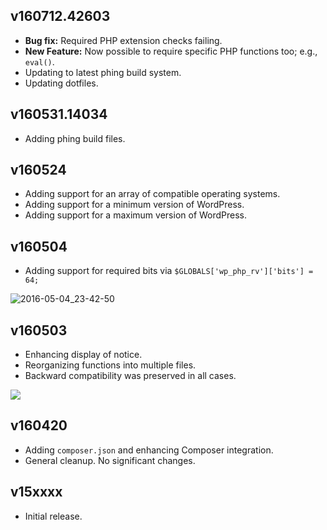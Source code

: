 ## v160712.42603

- **Bug fix:** Required PHP extension checks failing.
- **New Feature:** Now possible to require specific PHP functions too; e.g., `eval()`.
- Updating to latest phing build system.
- Updating dotfiles.

## v160531.14034

- Adding phing build files.

## v160524

- Adding support for an array of compatible operating systems.
- Adding support for a minimum version of WordPress.
- Adding support for a maximum version of WordPress.

## v160504

- Adding support for required bits via `$GLOBALS['wp_php_rv']['bits'] = 64;`

![2016-05-04_23-42-50](https://cloud.githubusercontent.com/assets/1563559/15038648/fb5fb04e-1251-11e6-96d6-af1a563413f1.png)

## v160503

- Enhancing display of notice.
- Reorganizing functions into multiple files.
- Backward compatibility was preserved in all cases.

![](https://github.com/websharks/wp-php-rv/raw/000000-dev/assets/screenshot.png)

## v160420

- Adding `composer.json` and enhancing Composer integration.
- General cleanup. No significant changes.

## v15xxxx

- Initial release.
